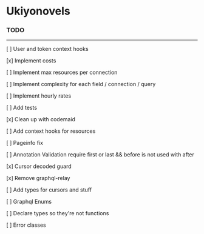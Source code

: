# Ukiyonovels

### TODO
---
[ ] User and token context hooks

[x] Implement costs

[ ] Implement max resources per connection

[ ] Implement complexity for each field / connection / query

[ ] Implement hourly rates

[ ] Add tests

[x] Clean up with codemaid

[ ] Add context hooks for resources

[ ] Pageinfo fix

[ ] Annotation Validation require first or last && before is not used with after

[x] Cursor decoded guard

[x] Remove graphql-relay

[ ] Add types for cursors and stuff

[ ] Graphql Enums

[ ] Declare types so they're not functions

[ ] Error classes